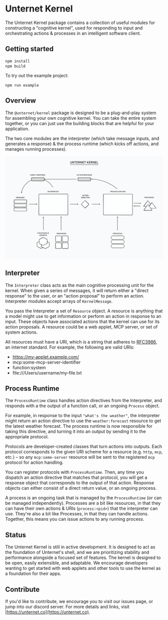 # Unternet Kernel

The Unternet Kernel package contains a collection of useful modules for constructing a "cognitive kernel", used for responding to input and orchestrating actions & processes in an intelligent software client.

## Getting started

```
npm install
npm build
```

To try out the example project:

```
npm run example
```

## Overview

The `@unternet/kernel` package is designed to be a plug-and-play system for assembling your own cognitive kernel. You can take the entire system together, or you can just use the building blocks that are helpful for your application.

The two core modules are the interpreter (which take message inputs, and generates a response) & the process runtime (which kicks off actions, and manages running processes).

![A schematic diagram of the kernel components](assets/kernel-schematic.png)

## Interpreter

The `Interpreter` class acts as the main cognitive processing unit for the kernel. When given a series of messages, it will return either a "direct response" to the user, or an "action proposal" to perform an action. Interpreter modules accept arrays of `KernelMessage`.

You pass the Interpreter a set of `Resource` object. A resource is anything that a model might use to get information or perform an action in response to an input. These objects have associated actions that the kernel can use for its action proposals. A resource could be a web applet, MCP server, or set of system actions.

All resources must have a URI, which is a string that adheres to [RFC3986](https://datatracker.ietf.org/doc/html/rfc3986), an internet standard. For example, the following are valid URIs:

- https://my-applet.example.com/
- mcp:some-mcp-server-identifier
- function:system
- file:///Users/username/my-file.txt

## Process Runtime

The `ProcessRuntime` class handles action directives from the Interpreter, and responds with a the output of a function call, or an ongoing `Process` object.

For example, in response to the input `"what's the weather"`, the interpreter might return an action directive to use the `weather:forecast` resource to get the latest weather forecast. The process runtime is now responsible for taking this directive, and turning it into an output by sending it to the appropriate protocol.

Protocols are developer-created classes that turn actions into outputs. Each protocol corresponds to the given URI scheme for a resource (e.g. `http`, `mcp`, etc.) – so any `mcp:some-server` resource will be sent to the registered `mcp` protocol for action handling.

You can register protocols with `ProcessRuntime`. Then, any time you dispatch an action directive that matches that protocol, you will get a response object that corresponds to the output of that action. Response objects can either consist of a direct return value, or an ongoing process.

A process is an ongoing task that is managed by the `ProcessRuntime` (or can be managed independently). Processes are a bit like resources, in that they can have their own actions & URIs (`process:<pid>`) that the interpreter can use. They're also a bit like Processes, in that they can handle actions. Together, this means you can issue actions to any running process.

## Status

The Unternet Kernel is still in active development. It is designed to act as the foundation of Unternet's shell, and we are prioritizing stability and performance alongside a focused set of features. The kernel is designed to be open, easily extensible, and adaptable. We encourage developers wanting to get started with web applets and other tools to use the kernel as a foundation for their apps.

## Contribute

If you'd like to contribute, we encourage you to visit our issues page, or jump into our discord server. For more details and links, visit [https://unternet.co](https://unternet.co).
